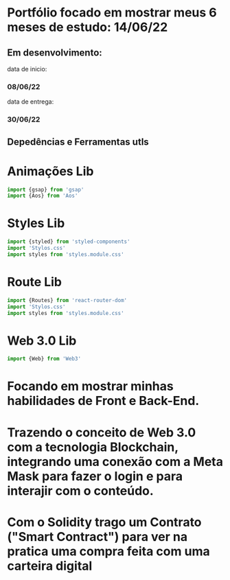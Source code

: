 # Portfólio focado em mostrar meus 6 meses de estudo: 14/06/22

<h2>Em desenvolvimento:</h2>
data de inicio: <h3>08/06/22</h3>
data de entrega: <h3>30/06/22</h3>


<h2>Depedências e Ferramentas utls</h2>

# Animações Lib
```javascript
import {gsap} from 'gsap'
import {Aos} from 'Aos'
```

# Styles Lib
```javascript
import {styled} from 'styled-components'
import 'Stylos.css'
import styles from 'styles.module.css'
```
# Route Lib
```javascript
import {Routes} from 'react-router-dom'
import 'Stylos.css'
import styles from 'styles.module.css'
```

# Web 3.0 Lib
```javascript
import {Web} from 'Web3'
```

<h1>
Focando em mostrar minhas habilidades de Front e Back-End.
</h1>
<h1>
Trazendo o conceito de Web 3.0 com a tecnologia Blockchain, integrando uma conexão com a Meta Mask para fazer o login e para interajir com o conteúdo.
</h1>
<h1>
Com o Solidity trago um Contrato ("Smart Contract") para ver na pratica uma compra feita com uma carteira digital
</h1>